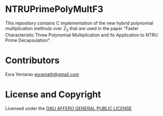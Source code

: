 # NTRUPrimePolyMultF3
This repository contains C implementation of the new hybrid polynomial multiplication methods over Z<sub>3</sub>  that are used in the paper "Faster Characteristic Three Polynomial Multiplication and Its Application to NTRU Prime Decapsulation".


# Contributors

Esra Yeniaras <esramath@gmail.com>




# License and Copyright 

Licensed under the [GNU AFFERO GENERAL PUBLIC LICENSE](LICENSE) 


